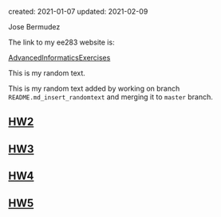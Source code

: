 created: 2021-01-07
updated: 2021-02-09


Jose Bermudez

The link to my ee283 website is:

[AdvancedInformaticsExercises](https://jabermud.github.io/AdvancedInformaticsExercises/)

This is my random text.

This is my random text added by working on branch `README.md_insert_randomtext` and merging it to `master` branch.

## [HW2](https://github.com/Jabermud/ee283_hw2.git)

## [HW3](https://github.com/Jabermud/ee283_HW3.git)

## [HW4](https://github.com/Jabermud/ee283_hw4.git)

## [HW5](https://github.com/Jabermud/ee283_hw5.git)
